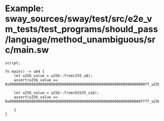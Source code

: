 # Example: sway_sources/sway/test/src/e2e_vm_tests/test_programs/should_pass/language/method_unambiguous/src/main.sw

```sway
script;

fn main() -> u64 {
    let u256_value = u256::from(255_u8);
    assert(u256_value == 0x00000000000000000000000000000000000000000000000000000000000000ff_u256);

    let u256_value = u256::from(65535_u16);
    assert(u256_value == 0x000000000000000000000000000000000000000000000000000000000000ffff_u256);

    1
}

```
